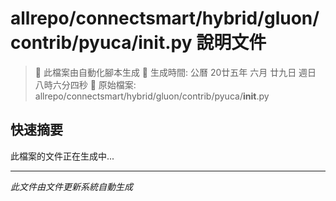 # allrepo/connectsmart/hybrid/gluon/contrib/pyuca/__init__.py 說明文件

> 🚧 此檔案由自動化腳本生成
> 📅 生成時間: 公曆 20廿五年 六月 廿九日 週日 八時六分四秒
> 📂 原始檔案: allrepo/connectsmart/hybrid/gluon/contrib/pyuca/__init__.py

## 快速摘要
此檔案的文件正在生成中...

<!-- 實際使用時，這裡會是 Claude Code 生成的完整文件內容 -->

---
*此文件由文件更新系統自動生成*
